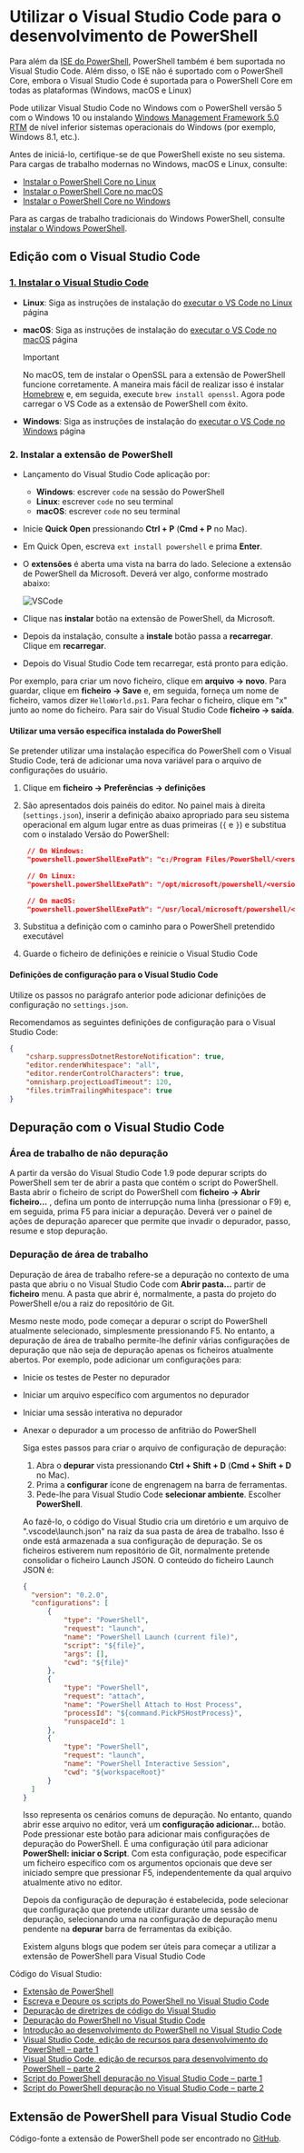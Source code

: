# <a name="using-visual-studio-code-for-powershell-development"></a>Utilizar o Visual Studio Code para o desenvolvimento de PowerShell

Para além da [ISE do PowerShell][ise], PowerShell também é bem suportada no Visual Studio Code.
Além disso, o ISE não é suportado com o PowerShell Core, embora o Visual Studio Code é suportada para o PowerShell Core em todas as plataformas (Windows, macOS e Linux)

Pode utilizar Visual Studio Code no Windows com o PowerShell versão 5 com o Windows 10 ou instalando [Windows Management Framework 5.0 RTM](https://www.microsoft.com/en-us/download/details.aspx?id=50395) de nível inferior sistemas operacionais do Windows (por exemplo, Windows 8.1, etc.).

Antes de iniciá-lo, certifique-se de que PowerShell existe no seu sistema.
Para cargas de trabalho modernas no Windows, macOS e Linux, consulte:

- [Instalar o PowerShell Core no Linux][install-pscore-linux]
- [Instalar o PowerShell Core no macOS][install-pscore-macos]
- [Instalar o PowerShell Core no Windows][install-pscore-windows]

Para as cargas de trabalho tradicionais do Windows PowerShell, consulte [instalar o Windows PowerShell][install-winps].

## <a name="editing-with-visual-studio-code"></a>Edição com o Visual Studio Code

### <a name="1-installing-visual-studio-codehttpscodevisualstudiocomdocssetupsetup-overview"></a>[1. Instalar o Visual Studio Code](https://code.visualstudio.com/Docs/setup/setup-overview)

- **Linux**: Siga as instruções de instalação do [executar o VS Code no Linux](https://code.visualstudio.com/docs/setup/linux) página

- **macOS**: Siga as instruções de instalação do [executar o VS Code no macOS](https://code.visualstudio.com/docs/setup/mac) página

  > [!IMPORTANT]
  > No macOS, tem de instalar o OpenSSL para a extensão de PowerShell funcione corretamente.
  > A maneira mais fácil de realizar isso é instalar [Homebrew](http://brew.sh/) e, em seguida, execute `brew install openssl`.
  > Agora pode carregar o VS Code as a extensão de PowerShell com êxito.

- **Windows**: Siga as instruções de instalação do [executar o VS Code no Windows](https://code.visualstudio.com/docs/setup/windows) página

### <a name="2-installing-powershell-extension"></a>2. Instalar a extensão de PowerShell

- Lançamento do Visual Studio Code aplicação por:
  - **Windows**: escrever `code` na sessão do PowerShell
  - **Linux**: escrever `code` no seu terminal
  - **macOS**: escrever `code` no seu terminal

- Inicie **Quick Open** pressionando **Ctrl + P** (**Cmd + P** no Mac).
- Em Quick Open, escreva `ext install powershell` e prima **Enter**.
- O **extensões** é aberta uma vista na barra do lado. Selecione a extensão de PowerShell da Microsoft.
  Deverá ver algo, conforme mostrado abaixo:

  ![VSCode](../../images/vscode.png)

- Clique nas **instalar** botão na extensão de PowerShell, da Microsoft.
- Depois da instalação, consulte a **instale** botão passa a **recarregar**.
  Clique em **recarregar**.
- Depois do Visual Studio Code tem recarregar, está pronto para edição.

Por exemplo, para criar um novo ficheiro, clique em **arquivo -> novo**.
Para guardar, clique em **ficheiro -> Save** e, em seguida, forneça um nome de ficheiro, vamos dizer `HelloWorld.ps1`.
Para fechar o ficheiro, clique em "x" junto ao nome do ficheiro.
Para sair do Visual Studio Code **ficheiro -> saída**.

#### <a name="using-a-specific-installed-version-of-powershell"></a>Utilizar uma versão específica instalada do PowerShell

Se pretender utilizar uma instalação específica do PowerShell com o Visual Studio Code, terá de adicionar uma nova variável para o arquivo de configurações do usuário.

1. Clique em **ficheiro -> Preferências -> definições**
2. São apresentados dois painéis do editor.
   No painel mais à direita (`settings.json`), inserir a definição abaixo apropriado para seu sistema operacional em algum lugar entre as duas primeiras (`{` e `}`) e substitua *<version>* com o instalado Versão do PowerShell:

   ```json
    // On Windows:
    "powershell.powerShellExePath": "c:/Program Files/PowerShell/<version>/pwsh.exe"

    // On Linux:
    "powershell.powerShellExePath": "/opt/microsoft/powershell/<version>/pwsh"

    // On macOS:
    "powershell.powerShellExePath": "/usr/local/microsoft/powershell/<version>/pwsh"
   ```

3. Substitua a definição com o caminho para o PowerShell pretendido executável
4. Guarde o ficheiro de definições e reinicie o Visual Studio Code

#### <a name="configuration-settings-for-visual-studio-code"></a>Definições de configuração para o Visual Studio Code

Utilize os passos no parágrafo anterior pode adicionar definições de configuração no `settings.json`.

Recomendamos as seguintes definições de configuração para o Visual Studio Code:

```json
{
    "csharp.suppressDotnetRestoreNotification": true,
    "editor.renderWhitespace": "all",
    "editor.renderControlCharacters": true,
    "omnisharp.projectLoadTimeout": 120,
    "files.trimTrailingWhitespace": true
}
```

## <a name="debugging-with-visual-studio-code"></a>Depuração com o Visual Studio Code

### <a name="no-workspace-debugging"></a>Área de trabalho de não depuração

A partir da versão do Visual Studio Code 1.9 pode depurar scripts do PowerShell sem ter de abrir a pasta que contém o script do PowerShell.
Basta abrir o ficheiro de script do PowerShell com **ficheiro -> Abrir ficheiro...** , defina um ponto de interrupção numa linha (pressionar o F9) e, em seguida, prima F5 para iniciar a depuração.
Deverá ver o painel de ações de depuração aparecer que permite que invadir o depurador, passo, resume e stop depuração.

### <a name="workspace-debugging"></a>Depuração de área de trabalho

Depuração de área de trabalho refere-se a depuração no contexto de uma pasta que abriu o no Visual Studio Code com **Abrir pasta...**  partir de **ficheiro** menu.
A pasta que abrir é, normalmente, a pasta do projeto do PowerShell e/ou a raiz do repositório de Git.

Mesmo neste modo, pode começar a depurar o script do PowerShell atualmente selecionado, simplesmente pressionando F5.
No entanto, a depuração de área de trabalho permite-lhe definir várias configurações de depuração que não seja de depuração apenas os ficheiros atualmente abertos.
Por exemplo, pode adicionar um configurações para:

- Inicie os testes de Pester no depurador
- Iniciar um arquivo específico com argumentos no depurador
- Iniciar uma sessão interativa no depurador
- Anexar o depurador a um processo de anfitrião do PowerShell

  Siga estes passos para criar o arquivo de configuração de depuração:

  1. Abra o **depurar** vista pressionando **Ctrl + Shift + D** (**Cmd + Shift + D** no Mac).
  2. Prima a **configurar** ícone de engrenagem na barra de ferramentas.
  3. Pede-lhe para Visual Studio Code **selecionar ambiente**.
  Escolher **PowerShell**.

  Ao fazê-lo, o código do Visual Studio cria um diretório e um arquivo de ".vscode\launch.json" na raiz da sua pasta de área de trabalho.
  Isso é onde está armazenada a sua configuração de depuração. Se os ficheiros estiverem num repositório de Git, normalmente pretende consolidar o ficheiro Launch JSON.
  O conteúdo do ficheiro Launch JSON é:

  ```json
  {
    "version": "0.2.0",
    "configurations": [
        {
            "type": "PowerShell",
            "request": "launch",
            "name": "PowerShell Launch (current file)",
            "script": "${file}",
            "args": [],
            "cwd": "${file}"
        },
        {
            "type": "PowerShell",
            "request": "attach",
            "name": "PowerShell Attach to Host Process",
            "processId": "${command.PickPSHostProcess}",
            "runspaceId": 1
        },
        {
            "type": "PowerShell",
            "request": "launch",
            "name": "PowerShell Interactive Session",
            "cwd": "${workspaceRoot}"
        }
    ]
  }
  ```

  Isso representa os cenários comuns de depuração.
  No entanto, quando abrir esse arquivo no editor, verá um **configuração adicionar...**  botão.
  Pode pressionar este botão para adicionar mais configurações de depuração do PowerShell. É uma configuração útil para adicionar **PowerShell: iniciar o Script**.
  Com esta configuração, pode especificar um ficheiro específico com os argumentos opcionais que deve ser iniciado sempre que pressionar F5, independentemente da qual arquivo atualmente ativo no editor.

  Depois da configuração de depuração é estabelecida, pode selecionar que configuração que pretende utilizar durante uma sessão de depuração, selecionando uma na configuração de depuração menu pendente na **depurar** barra de ferramentas da exibição.

  Existem alguns blogs que podem ser úteis para começar a utilizar a extensão de PowerShell para Visual Studio Code

Código do Visual Studio:

- [Extensão de PowerShell][ps-extension]
- [Escreva e Depure os scripts do PowerShell no Visual Studio Code][debug]
- [Depuração de diretrizes de código do Visual Studio][vscode-guide]
- [Depuração do PowerShell no Visual Studio Code][ps-vscode]
- [Introdução ao desenvolvimento do PowerShell no Visual Studio Code][getting-started]
- [Visual Studio Code, edição de recursos para desenvolvimento do PowerShell – parte 1][editing-part1]
- [Visual Studio Code, edição de recursos para desenvolvimento do PowerShell – parte 2][editing-part2]
- [Script do PowerShell depuração no Visual Studio Code – parte 1][debugging-part1]
- [Script do PowerShell depuração no Visual Studio Code – parte 2][debugging-part2]

[ise]: ../ise-guide.md
[install-pscore-linux]:  ../../setup/Installing-PowerShell-Core-on-Linux.md
[install-pscore-macos]:  ../../setup/Installing-PowerShell-Core-on-macOS.md
[install-pscore-windows]: ../../setup/Installing-PowerShell-Core-on-Windows.md
[install-winps]: ../../setup/Installing-Windows-PowerShell.md
[ps-extension]: https://blogs.msdn.microsoft.com/cdndevs/2015/12/11/visual-studio-code-powershell-extension/
[debug]: https://blogs.msdn.microsoft.com/powershell/2015/11/16/announcing-powershell-language-support-for-visual-studio-code-and-more/
[vscode-guide]: https://johnpapa.net/debugging-with-visual-studio-code/
[ps-vscode]: https://github.com/PowerShell/vscode-powershell/tree/master/examples
[getting-started]: https://blogs.technet.microsoft.com/heyscriptingguy/2016/12/05/get-started-with-powershell-development-in-visual-studio-code/
[editing-part1]: https://blogs.technet.microsoft.com/heyscriptingguy/2017/01/11/visual-studio-code-editing-features-for-powershell-development-part-1/
[editing-part2]: https://blogs.technet.microsoft.com/heyscriptingguy/2017/01/12/visual-studio-code-editing-features-for-powershell-development-part-2/
[debugging-part1]: https://blogs.technet.microsoft.com/heyscriptingguy/2017/02/06/debugging-powershell-script-in-visual-studio-code-part-1/
[debugging-part2]: https://blogs.technet.microsoft.com/heyscriptingguy/2017/02/13/debugging-powershell-script-in-visual-studio-code-part-2/

## <a name="powershell-extension-for-visual-studio-code"></a>Extensão de PowerShell para Visual Studio Code

Código-fonte a extensão de PowerShell pode ser encontrado no [GitHub](https://github.com/PowerShell/vscode-powershell).